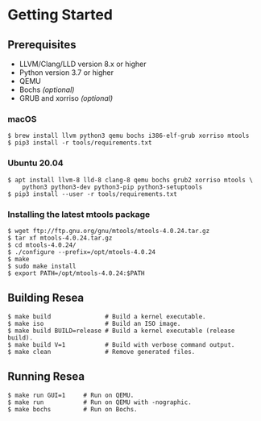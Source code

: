 # Getting Started

## Prerequisites
- LLVM/Clang/LLD version 8.x or higher
- Python version 3.7 or higher
- QEMU
- Bochs *(optional)*
- GRUB and xorriso *(optional)*

### macOS
```
$ brew install llvm python3 qemu bochs i386-elf-grub xorriso mtools
$ pip3 install -r tools/requirements.txt
```
### Ubuntu 20.04
```
$ apt install llvm-8 lld-8 clang-8 qemu bochs grub2 xorriso mtools \
    python3 python3-dev python3-pip python3-setuptools
$ pip3 install --user -r tools/requirements.txt
```
### Installing the latest mtools package
```
$ wget ftp://ftp.gnu.org/gnu/mtools/mtools-4.0.24.tar.gz
$ tar xf mtools-4.0.24.tar.gz
$ cd mtools-4.0.24/
$ ./configure --prefix=/opt/mtools-4.0.24
$ make
$ sudo make install
$ export PATH=/opt/mtools-4.0.24:$PATH
```
## Building Resea
```
$ make build               # Build a kernel executable.
$ make iso                 # Build an ISO image.
$ make build BUILD=release # Build a kernel executable (release build).
$ make build V=1           # Build with verbose command output.
$ make clean               # Remove generated files.
```
## Running Resea
```
$ make run GUI=1     # Run on QEMU.
$ make run           # Run on QEMU with -nographic.
$ make bochs         # Run on Bochs.
```
